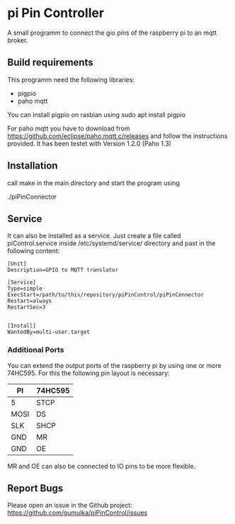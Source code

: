 # pi Pin Controller

A small programm to connect the gio pins of the raspberry pi
to an mqtt broker.

## Build requirements
This programm need the following libraries:
  * pigpio
  * paho mqtt

You can install pigpio on rasbian using
  sudo apt install pigpio

For paho mqtt you have to download from
https://github.com/eclipse/paho.mqtt.c/releases
and follow the instructions provided.
It has been testet with Version 1.2.0 (Paho 1.3)


## Installation
call make in the main directory and start the program using

./piPinConnector

## Service
It can also be installed as a service. Just create a
file called piControl.service inside /etc/systemd/service/
directory and past in the following content:

```
[Unit]
Description=GPIO to MQTT translator

[Service]
Type=simple
ExecStart=/path/to/this/repository/piPinControl/piPinConnector
Restart=always
RestartSec=3


[Install]
WantedBy=multi-user.target
```

### Additional Ports

You can extend the output ports of the raspberry pi by using
one or more 74HC595. For this the following pin layout is
necessary:

PI | 74HC595
---|--------
5 | STCP
MOSI | DS
SLK | SHCP
GND | MR
GND | OE

MR and OE can also be connected to IO pins to be more flexible.

## Report Bugs

Please open an issue in the Github project: https://github.com/gumulka/piPinControl/issues
